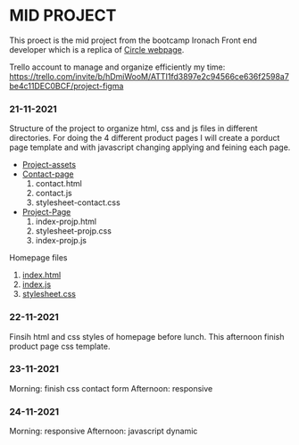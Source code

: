# MID PROJECT

This proect is the mid project from the bootcamp Ironach Front end developer which is a replica of [Circle webpage](https://circle-agency-35d27e.webflow.io).

Trello account to manage and organize efficiently my time:
https://trello.com/invite/b/hDmiWooM/ATTI1fd3897e2c94566ce636f2598a7be4c11DEC0BCF/project-figma

### 21-11-2021

Structure of the project to organize html, css and js files in different directories.
For doing the 4 different product pages I will create a porduct page template and with javascript changing applying and feining each page.

- [Project-assets](/project-assets/)
- [Contact-page](/Contact%20Page/)
  1. contact.html
  2. contact.js
  3. stylesheet-contact.css
- [Project-Page](/Project%20page_simplify/)
  1. index-projp.html
  2. stylesheet-projp.css
  3. index-projp.js

Homepage files

1. [index.html](/index.html)
2. [index.js](/index.js)
3. [stylesheet.css](/stylesheet.css)

### 22-11-2021

Finsih html and css styles of homepage before lunch.
This afternoon finish product page css template.

### 23-11-2021

Morning: finish css contact form
Afternoon: responsive

### 24-11-2021

Morning: responsive
Afternoon: javascript dynamic

